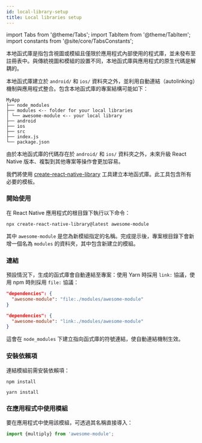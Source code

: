 ```yaml
---
id: local-library-setup
title: Local libraries setup
---
```


import Tabs from '@theme/Tabs'; import TabItem from '@theme/TabItem'; import constants from '@site/core/TabsConstants';

本地函式庫是指包含視圖或模組且僅限於應用程式內部使用的程式庫，並未發布至註冊表中。與傳統視圖和模組的設置不同，本地函式庫與應用程式的原生代碼是解耦的。

本地函式庫建立於 `android/` 和 `ios/` 資料夾之外，並利用自動連結（autolinking）機制與應用程式整合。包含本地函式庫的專案結構可能如下：

```plaintext
MyApp
├── node_modules
├── modules <-- folder for your local libraries
│ └── awesome-module <-- your local library
├── android
├── ios
├── src
├── index.js
└── package.json
```

由於本地函式庫的代碼存在於 `android/` 和 `ios/` 資料夾之外，未來升級 React Native 版本、複製到其他專案等操作會更加容易。

我們將使用 [create-react-native-library](https://callstack.github.io/react-native-builder-bob/create) 工具建立本地函式庫。此工具包含所有必要的模板。

### 開始使用

在 React Native 應用程式的根目錄下執行以下命令：

```shell
npx create-react-native-library@latest awesome-module
```

其中 `awesome-module` 是您為新模組指定的名稱。完成提示後，專案根目錄下會新增一個名為 `modules` 的資料夾，其中包含新建立的模組。

### 連結

預設情況下，生成的函式庫會自動連結至專案：使用 Yarn 時採用 `link:` 協議，使用 npm 時則採用 `file:` 協議：

<Tabs groupId="package-manager" queryString defaultValue={constants.defaultPackageManager} values={constants.packageManagers}>

<TabItem value="npm">

```json
"dependencies": {
  "awesome-module": "file:./modules/awesome-module"
}
```

</TabItem>
<TabItem value="yarn">

```json
"dependencies": {
  "awesome-module": "link:./modules/awesome-module"
}
```

</TabItem>
</Tabs>

這會在 `node_modules` 下建立指向函式庫的符號連結，使自動連結機制生效。

### 安裝依賴項

連結模組前需安裝依賴項：

<Tabs groupId="package-manager" queryString defaultValue={constants.defaultPackageManager} values={constants.packageManagers}>

<TabItem value="npm">

```shell
npm install
```

</TabItem>
<TabItem value="yarn">

```shell
yarn install
```

</TabItem>
</Tabs>

### 在應用程式中使用模組

要在應用程式中使用該模組，可透過其名稱直接導入：

```js
import {multiply} from 'awesome-module';
```
